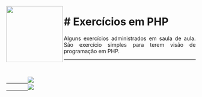 <p><img src="https://user-images.githubusercontent.com/63436406/140564266-1c65253c-2612-4bdc-a349-0a39cab546d9.png" align="left" height="150px" width="150px">
    <h1># Exercícios em PHP</h1> 
    <p align="justify">
    Alguns exercícios administrados em saula de aula. São exercício simples para terem visão de programação em PHP.
    </p>
</p>      

---

<br>
    <code><a href="https:/discord.com">
        <img src="https://img.shields.io/badge/Léo Albergaria%20-%237289DA.svg?&style=for-the-badge&logo=discord&logoColor=white" /></a></code>
    <code><a href="https://www.linkedin.com/in/adm-leo-albergaria/">
        <img src="https://img.shields.io/badge/linkedin%20-%230077B5.svg?&style=for-the-badge&logo=linkedin&logoColor=white" /></a></code>
<br>     

